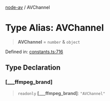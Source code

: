 [node-av](../globals.md) / AVChannel

# Type Alias: AVChannel

> **AVChannel** = `number` & `object`

Defined in: [constants.ts:716](https://github.com/seydx/av/blob/f8631fc881b394300b1479f511d55cf1c370a87f/src/constants/constants.ts#L716)

## Type Declaration

### \[\_\_\_ffmpeg\_brand\]

> `readonly` **\[\_\_\_ffmpeg\_brand\]**: `"AVChannel"`
